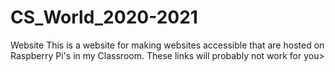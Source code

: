 # CS_World_2020-2021
Website
This is a website for making websites accessible that are hosted on Raspberry Pi's in my Classroom. These links will probably not work for you>
